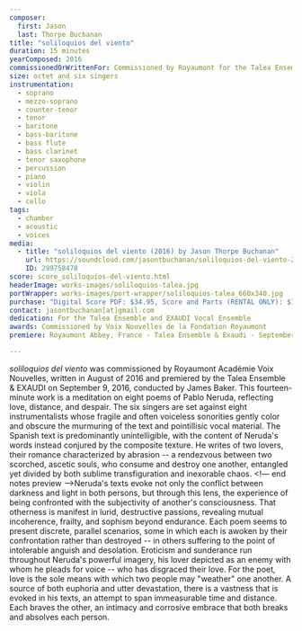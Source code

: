 ```yaml
---
composer:
  first: Jason
  last: Thorpe Buchanan
title: "soliloquios del viento"
duration: 15 minutes
yearComposed: 2016
commissionedOrWrittenFor: Commissioned by Royaumont for the Talea Ensemble+EXAUDI
size: octet and six singers
instrumentation:
  - soprano
  - mezzo-soprano
  - counter-tenor
  - tenor
  - baritone
  - bass-baritone
  - bass flute
  - bass clarinet
  - tenor saxophone
  - percussion
  - piano
  - violin
  - viola
  - cello
tags:
  - chamber
  - acoustic
  - voices
media:
  - title: "soliloquios del viento (2016) by Jason Thorpe Buchanan"
    url: https://soundcloud.com/jasontbuchanan/soliloquios-del-viento-2016-talea-ensemble-exaudi-james-baker-conductor
    ID: 299758478
score: score_soliloquios-del-viento.html
headerImage: works-images/soliloquios-talea.jpg
portWrapper: works-images/port-wrapper/soliloquios-talea_660x340.jpg
purchase: "Digital Score PDF: $34.95, Score and Parts (RENTAL ONLY): $149.95"
contact: jasontbuchanan[at]gmail.com
dedication: For the Talea Ensemble and EXAUDI Vocal Ensemble
awards: Commissioned by Voix Nouvelles de la Fondation Royaumont
premiere: Royaumont Abbey, France - Talea Ensemble & Exaudi - September 9, 2016

---
```



<em>soliloquios del viento</em> was commissioned by Royaumont Acad&eacute;mie Voix Nouvelles, written in August of 2016 and premiered by the Talea Ensemble & EXAUDI on September 9, 2016, conducted by James Baker. This fourteen-minute work is a meditation on eight poems of Pablo Neruda, reflecting love, distance, and despair. The six singers are set against eight instrumentalists whose fragile and often voiceless sonorities gently color and obscure the murmuring of the text and pointillisic vocal material. The Spanish text is predominantly unintelligible, with the content of Neruda's words instead conjured by the composite texture. He writes of two lovers, their romance characterized by abrasion -- a rendezvous between two scorched, ascetic souls, who consume and destroy one another, entangled yet divided by both sublime transfiguration and inexorable chaos. <!— end notes preview —>Neruda's texts evoke not only the conflict between darkness and light in both persons, but through this lens, the experience of being confronted with the subjectivity of another's consciousness. That otherness is manifest in lurid, destructive passions, revealing mutual incoherence, frailty, and sophism beyond endurance. Each poem seems to present discrete, parallel scenarios, some in which each is awoken by their confrontation rather than destroyed -- in others suffering to the point of intolerable anguish and desolation. Eroticism and sunderance run throughout Neruda's powerful imagery, his lover depicted as an enemy with whom he pleads for voice --  who has disgraced their love. For the poet, love is the sole means with which two people may "weather" one another. A source of both euphoria and utter devastation, there is a vastness that is evoked in his texts, an attempt to span immeasurable time and distance. Each braves the other, an intimacy and corrosive embrace that both breaks and absolves each person.

<!--
<iframe width="98%" height="20" scrolling="no" frameborder="no" src="https://w.soundcloud.com/player/?url=https%3A//api.soundcloud.com/tracks/299758478%3Fsecret_token%3Ds-hFWaz&amp;color=ff9900&amp;inverse=true&amp;auto_play=false&amp;show_user=true"></iframe></center> -->
